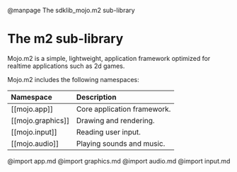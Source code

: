 
@manpage The sdklib_mojo.m2 sub-library

# The m2 sub-library

Mojo.m2 is a simple, lightweight, application framework optimized for realtime applications such as 2d games.

Mojo.m2 includes the following namespaces:

| Namespace				| Description
|:----------------------|:-----------
| [[mojo.app]]			| Core application framework.
| [[mojo.graphics]]		| Drawing and rendering.
| [[mojo.input]]		| Reading user input.
| [[mojo.audio]]		| Playing sounds and music.

@import app.md
@import graphics.md
@import audio.md
@import input.md
